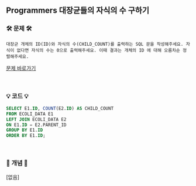 ## Programmers 대장균들의 자식의 수 구하기

### 🛠️ 문제 🛠️

```
대장균 개체의 ID(ID)와 자식의 수(CHILD_COUNT)를 출력하는 SQL 문을 작성해주세요. 자식이 없다면 자식의 수는 0으로 출력해주세요. 이때 결과는 개체의 ID 에 대해 오름차순 정렬해주세요.
```

[문제 바로가기](https://school.programmers.co.kr/learn/courses/30/lessons/299305)

<br/>

### 💡 코드 💡

```sql
SELECT E1.ID, COUNT(E2.ID) AS CHILD_COUNT
FROM ECOLI_DATA E1
LEFT JOIN ECOLI_DATA E2
ON E1.ID = E2.PARENT_ID
GROUP BY E1.ID
ORDER BY E1.ID;
```

<br/>

### 📙 개념 📙

[없음]

